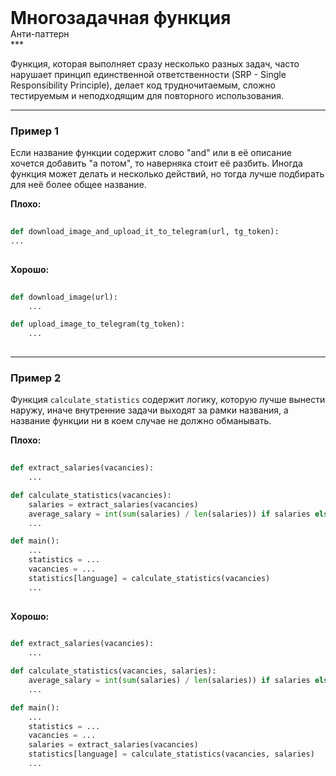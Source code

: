 
<div class="sticky-header">
  <div>
    <h1 style="margin: 0;">Многозадачная функция</h1>
    <p style="margin: 0;">Анти-паттерн</p>
  </div>
</div>
***

Функция, которая выполняет сразу несколько разных задач, часто нарушает принцип единственной ответственности (SRP - Single Responsibility Principle), делает код трудночитаемым, сложно тестируемым и неподходящим для повторного использования.

***

### Пример 1

Если название функции содержит слово "and" или в её описание хочется добавить "а потом", то наверняка стоит её разбить. Иногда функция может делать и несколько действий, но тогда лучше подбирать для неё более общее название.


                                **Плохо:**

                                ```python
                                def download_image_and_upload_it_to_telegram(url, tg_token):
...
                                ```


                                    **Хорошо:**

                                    ```python
                                    def download_image(url):
    ...

def upload_image_to_telegram(tg_token):
    ...
                                    ```

***

### Пример 2

Функция `calculate_statistics` содержит логику, которую лучше вынести наружу, иначе внутренние задачи выходят за рамки названия, а название функции ни в коем случае не должно обманывать.


                                    **Плохо:**

                                    ```python
                                    def extract_salaries(vacancies):
    ...

def calculate_statistics(vacancies):
    salaries = extract_salaries(vacancies)
    average_salary = int(sum(salaries) / len(salaries)) if salaries else 0
    ...

def main():
    ...
    statistics = ...
    vacancies = ...
    statistics[language] = calculate_statistics(vacancies)
    ...
                                    ```


                                    **Хорошо:**

                                    ```python
                                    def extract_salaries(vacancies):
    ...

def calculate_statistics(vacancies, salaries):
    average_salary = int(sum(salaries) / len(salaries)) if salaries else 0
    ...

def main():
    ...
    statistics = ...
    vacancies = ...
    salaries = extract_salaries(vacancies)
    statistics[language] = calculate_statistics(vacancies, salaries)
    ...
                                    ```


